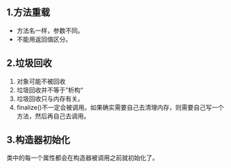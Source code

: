 ## 1.方法重载
- 方法名一样，参数不同。
- 不能用返回值区分。

## 2.垃圾回收

1. 对象可能不被回收
2. 垃圾回收并不等于”析构“
3. 垃圾回收只与内存有关。
4. finalize()不一定会被调用。如果确实需要自己去清理内存，则需要自己写一个方法，然后再自己去调用。

## 3.构造器初始化

类中的每一个属性都会在构造器被调用之前就初始化了。